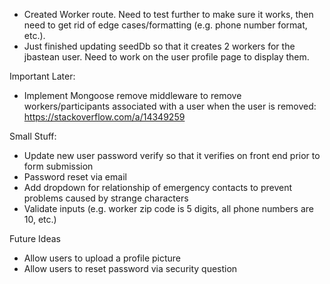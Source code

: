 - Created Worker route. Need to test further to make sure it works, then need to get rid of edge cases/formatting (e.g. phone number format, etc.).
- Just finished updating seedDb so that it creates 2 workers for the jbastean user. Need to work on the user profile page to display them.

Important Later:
- Implement Mongoose remove middleware to remove workers/participants associated with a user when the user is removed: https://stackoverflow.com/a/14349259


Small Stuff:
- Update new user password verify so that it verifies on front end prior to form submission
- Password reset via email
- Add dropdown for relationship of emergency contacts to prevent problems caused by strange characters
- Validate inputs (e.g. worker zip code is 5 digits, all phone numbers are 10, etc.)


Future Ideas
- Allow users to upload a profile picture
- Allow users to reset password via security question
